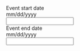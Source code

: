 
<div class="usa-date-range-picker">
  <div class="usa-form-group">
    <label class="usa-label" id="event-date-start-label" for="event-date-start"
      >Event start date</label
    >
    <div class="usa-hint" id="event-date-start-hint">mm/dd/yyyy</div>
    <div class="usa-date-picker">
      <input
        class="usa-input"
        id="event-date-start"
        name="event-date-start"
        aria-labelledby="event-date-start-label"
        aria-describedby="event-date-start-hint"
      />
    </div>
  </div>
  <div class="usa-form-group">
    <label class="usa-label" id="event-date-end-label" for="event-date-end"
      >Event end date</label
    >
    <div class="usa-hint" id="event-date-end-hint">mm/dd/yyyy</div>
    <div class="usa-date-picker">
      <input
        class="usa-input"
        id="event-date-end"
        name="event-date-end"
        aria-labelledby="event-date-end-label"
        aria-describedby="event-date-end-hint"
      />
    </div>
  </div>
</div>